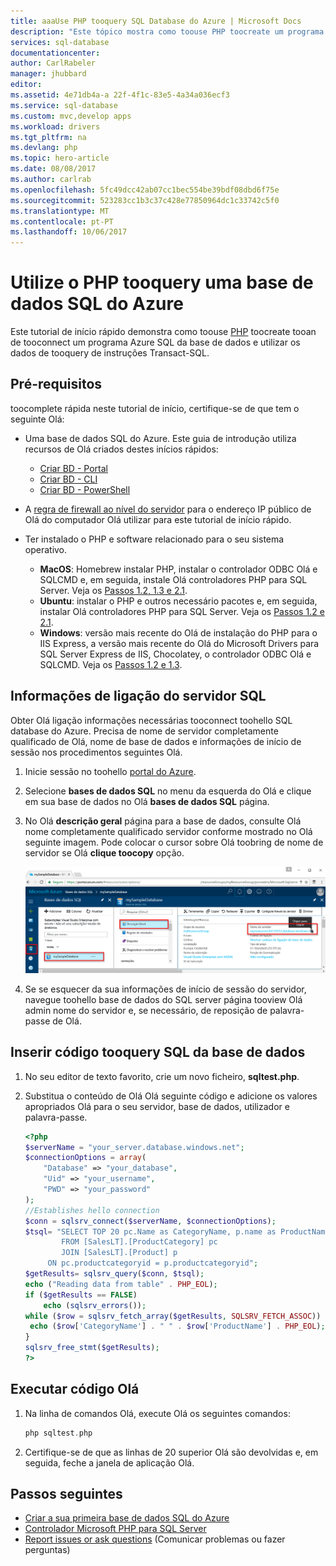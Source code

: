 ```yaml
---
title: aaaUse PHP tooquery SQL Database do Azure | Microsoft Docs
description: "Este tópico mostra como toouse PHP toocreate um programa que liga tooan SQL Database do Azure e a consulta utilizando instruções Transact-SQL."
services: sql-database
documentationcenter: 
author: CarlRabeler
manager: jhubbard
editor: 
ms.assetid: 4e71db4a-a 22f-4f1c-83e5-4a34a036ecf3
ms.service: sql-database
ms.custom: mvc,develop apps
ms.workload: drivers
ms.tgt_pltfrm: na
ms.devlang: php
ms.topic: hero-article
ms.date: 08/08/2017
ms.author: carlrab
ms.openlocfilehash: 5fc49dcc42ab07cc1bec554be39bdf08dbd6f75e
ms.sourcegitcommit: 523283cc1b3c37c428e77850964dc1c33742c5f0
ms.translationtype: MT
ms.contentlocale: pt-PT
ms.lasthandoff: 10/06/2017
---
```

# <a name="use-php-tooquery-an-azure-sql-database"></a>Utilize o PHP tooquery uma base de dados SQL do Azure

Este tutorial de início rápido demonstra como toouse [PHP](http://php.net/manual/en/intro-whatis.php) toocreate tooan de tooconnect um programa Azure SQL da base de dados e utilizar os dados de tooquery de instruções Transact-SQL.

## <a name="prerequisites"></a>Pré-requisitos

toocomplete rápida neste tutorial de início, certifique-se de que tem o seguinte Olá:

- Uma base de dados SQL do Azure. Este guia de introdução utiliza recursos de Olá criados destes inícios rápidos: 

   - [Criar BD - Portal](sql-database-get-started-portal.md)
   - [Criar BD - CLI](sql-database-get-started-cli.md)
   - [Criar BD - PowerShell](sql-database-get-started-powershell.md)

- A [regra de firewall ao nível do servidor](sql-database-get-started-portal.md#create-a-server-level-firewall-rule) para o endereço IP público de Olá do computador Olá utilizar para este tutorial de início rápido.

- Ter instalado o PHP e software relacionado para o seu sistema operativo.

    - **MacOS**: Homebrew instalar PHP, instalar o controlador ODBC Olá e SQLCMD e, em seguida, instale Olá controladores PHP para SQL Server. Veja os [Passos 1.2, 1.3 e 2.1](https://www.microsoft.com/en-us/sql-server/developer-get-started/php/mac/).
    - **Ubuntu**: instalar o PHP e outros necessário pacotes e, em seguida, instalar Olá controladores PHP para SQL Server. Veja os [Passos 1.2 e 2.1](https://www.microsoft.com/sql-server/developer-get-started/php/ubuntu/).
    - **Windows**: versão mais recente do Olá de instalação do PHP para o IIS Express, a versão mais recente do Olá do Microsoft Drivers para SQL Server Express de IIS, Chocolatey, o controlador ODBC Olá e SQLCMD. Veja os [Passos 1.2 e 1.3](https://www.microsoft.com/sql-server/developer-get-started/php/windows/).    

## <a name="sql-server-connection-information"></a>Informações de ligação do servidor SQL

Obter Olá ligação informações necessárias tooconnect toohello SQL database do Azure. Precisa de nome de servidor completamente qualificado de Olá, nome de base de dados e informações de início de sessão nos procedimentos seguintes Olá.

1. Inicie sessão no toohello [portal do Azure](https://portal.azure.com/).
2. Selecione **bases de dados SQL** no menu da esquerda do Olá e clique em sua base de dados no Olá **bases de dados SQL** página. 
3. No Olá **descrição geral** página para a base de dados, consulte Olá nome completamente qualificado servidor conforme mostrado no Olá seguinte imagem. Pode colocar o cursor sobre Olá toobring de nome de servidor se Olá **clique toocopy** opção.  

   ![server-name](./media/sql-database-connect-query-dotnet/server-name.png) 

4. Se se esquecer da sua informações de início de sessão do servidor, navegue toohello base de dados do SQL server página tooview Olá admin nome do servidor e, se necessário, de reposição de palavra-passe de Olá.     
    
## <a name="insert-code-tooquery-sql-database"></a>Inserir código tooquery SQL da base de dados

1. No seu editor de texto favorito, crie um novo ficheiro, **sqltest.php**.  

2. Substitua o conteúdo de Olá Olá seguinte código e adicione os valores apropriados Olá para o seu servidor, base de dados, utilizador e palavra-passe.

   ```PHP
   <?php
   $serverName = "your_server.database.windows.net";
   $connectionOptions = array(
       "Database" => "your_database",
       "Uid" => "your_username",
       "PWD" => "your_password"
   );
   //Establishes hello connection
   $conn = sqlsrv_connect($serverName, $connectionOptions);
   $tsql= "SELECT TOP 20 pc.Name as CategoryName, p.name as ProductName
           FROM [SalesLT].[ProductCategory] pc
           JOIN [SalesLT].[Product] p
        ON pc.productcategoryid = p.productcategoryid";
   $getResults= sqlsrv_query($conn, $tsql);
   echo ("Reading data from table" . PHP_EOL);
   if ($getResults == FALSE)
       echo (sqlsrv_errors());
   while ($row = sqlsrv_fetch_array($getResults, SQLSRV_FETCH_ASSOC)) {
    echo ($row['CategoryName'] . " " . $row['ProductName'] . PHP_EOL);
   }
   sqlsrv_free_stmt($getResults);
   ?>
   ```

## <a name="run-hello-code"></a>Executar código Olá

1. Na linha de comandos Olá, execute Olá os seguintes comandos:

   ```php
   php sqltest.php
   ```

2. Certifique-se de que as linhas de 20 superior Olá são devolvidas e, em seguida, feche a janela de aplicação Olá.

## <a name="next-steps"></a>Passos seguintes
- [Criar a sua primeira base de dados SQL do Azure](sql-database-design-first-database.md)
- [Controlador Microsoft PHP para SQL Server](https://github.com/Microsoft/msphpsql/)
- [Report issues or ask questions](https://github.com/Microsoft/msphpsql/issues) (Comunicar problemas ou fazer perguntas)
